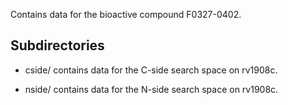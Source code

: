 Contains data for the bioactive compound F0327-0402.

## Subdirectories

- cside/ contains data for the C-side search space on rv1908c.

- nside/ contains data for the N-side search space on rv1908c.


